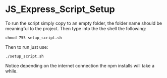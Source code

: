 # JS_Express_Script_Setup
To run the script simply copy to an empty folder, the folder name should be meaningful to the project.
Then  type into the the shell the following:
```
chmod 755 setup_script.sh
```
Then to run just use:
```
./setup_script.sh
```
Notice depending on the internet connection the npm installs will take a while.
